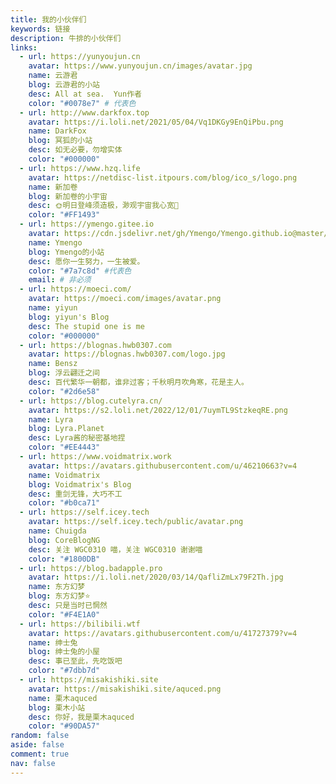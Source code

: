 ```yaml
---
title: 我的小伙伴们
keywords: 链接
description: 牛排的小伙伴们
links: 
  - url: https://yunyoujun.cn
    avatar: https://www.yunyoujun.cn/images/avatar.jpg
    name: 云游君
    blog: 云游君的小站
    desc: All at sea.  Yun作者
    color: "#0078e7" # 代表色
  - url: http://www.darkfox.top
    avatar: https://i.loli.net/2021/05/04/Vq1DKGy9EnQiPbu.png
    name: DarkFox
    blog: 冥狐的小站
    desc: 如无必要，勿增实体
    color: "#000000"
  - url: https://www.hzq.life
    avatar: https://netdisc-list.itpours.com/blog/ico_s/logo.png
    name: 新加卷
    blog: 新加卷的小宇宙
    desc: 🌞明日登峰须造极，渺观宇宙我心宽🌠
    color: "#FF1493"
  - url: https://ymengo.gitee.io
    avatar: https://cdn.jsdelivr.net/gh/Ymengo/Ymengo.github.io@master/css/images/Gravater.jpg
    name: Ymengo
    blog: Ymengo的小站
    desc: 愿你一生努力，一生被爱。
    color: "#7a7c8d" #代表色
    email: # 非必须
  - url: https://moeci.com/
    avatar: https://moeci.com/images/avatar.png
    name: yiyun
    blog: yiyun's Blog
    desc: The stupid one is me
    color: "#000000"
  - url: https://blognas.hwb0307.com
    avatar: https://blognas.hwb0307.com/logo.jpg
    name: Bensz
    blog: 浮云翩迁之间
    desc: 百代繁华一朝都，谁非过客；千秋明月吹角寒，花是主人。
    color: "#2d6e58"
  - url: https://blog.cutelyra.cn/
    avatar: https://s2.loli.net/2022/12/01/7uymTL9StzkeqRE.png
    name: Lyra
    blog: Lyra.Planet
    desc: Lyra酱的秘密基地捏
    color: "#EE4443"
  - url: https://www.voidmatrix.work
    avatar: https://avatars.githubusercontent.com/u/46210663?v=4
    name: Voidmatrix
    blog: Voidmatrix's Blog
    desc: 重剑无锋，大巧不工
    color: "#b0ca71"
  - url: https://self.icey.tech
    avatar: https://self.icey.tech/public/avatar.png
    name: Chuigda
    blog: CoreBlogNG
    desc: 关注 WGC0310 喵，关注 WGC0310 谢谢喵
    color: "#1800DB"
  - url: https://blog.badapple.pro
    avatar: https://i.loli.net/2020/03/14/QafliZmLx79F2Th.jpg
    name: 东方幻梦
    blog: 东方幻梦⭐️
    desc: 只是当时已惘然
    color: "#F4E1A0"
  - url: https://bilibili.wtf
    avatar: https://avatars.githubusercontent.com/u/41727379?v=4
    name: 绅士兔
    blog: 绅士兔的小屋
    desc: 事已至此，先吃饭吧
    color: "#7dbb7d"
  - url: https://misakishiki.site
    avatar: https://misakishiki.site/aquced.png
    name: 栗木aquced
    blog: 栗木小站
    desc: 你好，我是栗木aquced
    color: "#90DA57"
random: false
aside: false
comment: true
nav: false
---
```


<YunLinks :links="frontmatter.links" :random="frontmatter.random" />
